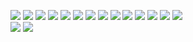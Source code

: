 ![](Note_files/1.jpg)
![](Note_files/2.jpg)
![](Note_files/3.jpg)
![](Note_files/4.jpg)
![](Note_files/5.jpg)
![](Note_files/6.jpg)
![](Note_files/7.jpg)
![](Note_files/8.jpg)
![](Note_files/9.jpg)
![](Note_files/10.jpg)
![](Note_files/11.jpg)
![](Note_files/12.jpg)
![](Note_files/13.jpg)
![](Note_files/14.jpg)  
![](Note_files/15.jpg)
![](Note_files/16.jpg)